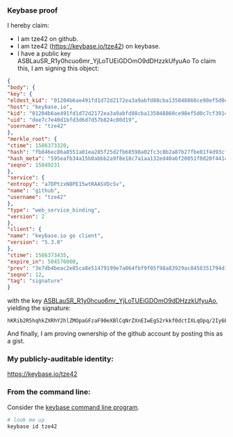### Keybase proof
I hereby claim:
* I am tze42 on github.
* I am tze42 (https://keybase.io/tze42) on keybase.
* I have a public key ASBLauSR_R1y0hcuo6mr_YjLoTUEiGDOmO9dDHzzkUfyuAo
To claim this, I am signing this object:
```json
{
"body": {
"key": {
"eldest_kid": "01204b6ae491fd1d72d2172ea3a9abfd88cba135048860ce98ef5d0c7cf39147f2b80a",
"host": "keybase.io",
"kid": "01204b6ae491fd1d72d2172ea3a9abfd88cba135048860ce98ef5d0c7cf39147f2b80a",
"uid": "dee7c7e40d1bfd3d6d7d57b824c00d19",
"username": "tze42"
},
"merkle_root": {
"ctime": 1586373320,
"hash": "fb846ec86a8551a01ea285f25d2fb68598a02fc3c8b2a87b27fbe81f4d93cf15959c0d8bd6a7b3a13001125c443237b41ac7673bbc3eb9316a525d611be617ea",
"hash_meta": "595eafb34a15b0abbb2a9f8e18c7a1aa132ed40a6f20051f0d20f44145a72d31",
"seqno": 15849231
},
"service": {
"entropy": "a7DPtzxN8PE15wtRAASVDcSv",
"name": "github",
"username": "tze42"
},
"type": "web_service_binding",
"version": 2
},
"client": {
"name": "keybase.io go client",
"version": "5.3.0"
},
"ctime": 1586373435,
"expire_in": 504576000,
"prev": "3e7db4beac2e85ca8e51479199e7a064fbf9f05f98a83929ac8458351794d114",
"seqno": 12,
"tag": "signature"
}
```
with the key [ASBLauSR_R1y0hcuo6mr_YjLoTUEiGDOmO9dDHzzkUfyuAo](https://keybase.io/tze42), yielding the signature:
```
hKRib2R5hqhkZXRhY2hlZMOpaGFzaF90eXBlCqNrZXnEIwEgS2rkkf0dctIXLqOpq/2Iy6E1BIhgzpjvXQx885FH8rgKp3BheWxvYWTESpcCDMQgPn20vqwuhcqOUUeRmeegZPv58F+YqDkprIRYNReU0RTEIKOBiu+lwheDgfqPBDzQBoW1+zOelbW5Cpzwn1PSFx8gAgHCo3NpZ8RAtm4MFk7B65xvvQzl3aGVbwRNbbMm4PpMxVlFa43X3bQ0mNRd8zoIzTMcCl3+NOCa0MFXiKWl0X3njz2KR4s8CKhzaWdfdHlwZSCkaGFzaIKkdHlwZQildmFsdWXEIMe0iOjZdf3BfRyQMSXR2LZVlNe56OQS+t+KOZjHoOGzo3RhZ80CAqd2ZXJzaW9uAQ==
```
And finally, I am proving ownership of the github account by posting this as a gist.
### My publicly-auditable identity:
https://keybase.io/tze42
### From the command line:
Consider the [keybase command line program](https://keybase.io/download).
```bash
# look me up
keybase id tze42
```
